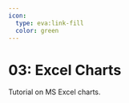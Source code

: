 ```yaml
---
icon:
  type: eva:link-fill
  color: green
---
```

# 03:  Excel Charts

Tutorial on MS Excel charts.

